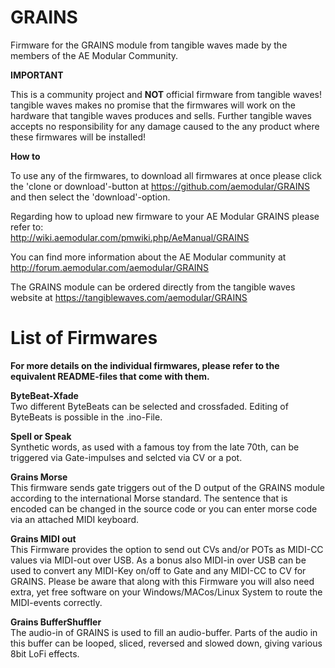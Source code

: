 # GRAINS
Firmware for the GRAINS module from tangible waves made by the members of the AE Modular Community. 

__IMPORTANT__ 

This is a community project and __NOT__ official firmware from tangible waves! tangible waves makes no promise that the firmwares will work on the hardware that tangible waves produces and sells. Further tangible waves accepts no responsibility for any damage caused to the any product where these firmwares will be installed!

__How to__

To use any of the firmwares, to download all firmwares at once please click the 'clone or download'-button at https://github.com/aemodular/GRAINS and then select the 'download'-option.  

Regarding how to upload new firmware to your AE Modular GRAINS please refer to:    
http://wiki.aemodular.com/pmwiki.php/AeManual/GRAINS

You can find more information about the AE Modular community at http://forum.aemodular.com/aemodular/GRAINS

The GRAINS module can be ordered directly from the tangible waves website at https://tangiblewaves.com/aemodular/GRAINS

List of Firmwares
==================
__For more details on the individual firmwares, please refer to the equivalent README-files that come with them.__

__ByteBeat-Xfade__                                                               
Two different ByteBeats can be selected and crossfaded. Editing of ByteBeats is possible in the .ino-File.   

__Spell or Speak__                                                               
Synthetic words, as used with a famous toy from the late 70th, can be triggered via Gate-impulses and selcted via CV or a pot.  

__Grains Morse__  
This firmware sends gate triggers out of the D output of the GRAINS module according to the international Morse standard. The sentence that is encoded can be changed in the source code or you can enter morse code via an attached MIDI keyboard.

__Grains MIDI out__  
This Firmware provides the option to send out CVs and/or POTs as MIDI-CC values via MIDI-out over USB.
As a bonus also MIDI-in over USB can be used to convert any MIDI-Key on/off to Gate and any MIDI-CC to CV for GRAINS.
Please be aware that along with this Firmware you will also need extra, yet free software on your Windows/MACos/Linux System to route the MIDI-events correctly. 

__Grains BufferShuffler__  
The audio-in of GRAINS is used to fill an audio-buffer. Parts of the audio in this buffer can be looped, sliced, reversed and slowed down, giving various 8bit LoFi effects.  
